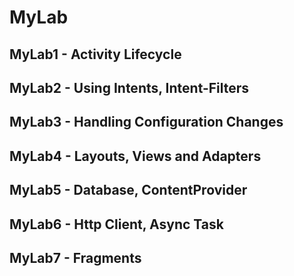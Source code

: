 MyLab
=====
MyLab1 - Activity Lifecycle
---------------------------
MyLab2 - Using Intents, Intent-Filters
--------------------------------------
MyLab3 - Handling Configuration Changes
---------------------------------------
MyLab4 - Layouts, Views and Adapters
------------------------------------
MyLab5 - Database, ContentProvider
----------------------------------
MyLab6 - Http Client, Async Task
--------------------------------
MyLab7 - Fragments
------------------
